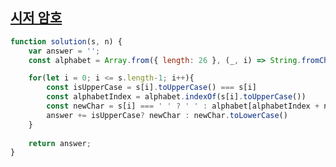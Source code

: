 ## <a href='https://school.programmers.co.kr/learn/courses/30/lessons/12926'>시저 암호</a>

```javascript 
function solution(s, n) {
    var answer = '';
    const alphabet = Array.from({ length: 26 }, (_, i) => String.fromCharCode(65 + i));

    for(let i = 0; i <= s.length-1; i++){
        const isUpperCase = s[i].toUpperCase() === s[i] 
        const alphabetIndex = alphabet.indexOf(s[i].toUpperCase()) 
        const newChar = s[i] === ' ' ? ' ' : alphabet[alphabetIndex + n >= 26 ? alphabetIndex + n -26 : alphabetIndex+n]
        answer += isUpperCase? newChar : newChar.toLowerCase()
    }
    
    return answer;
}
```
